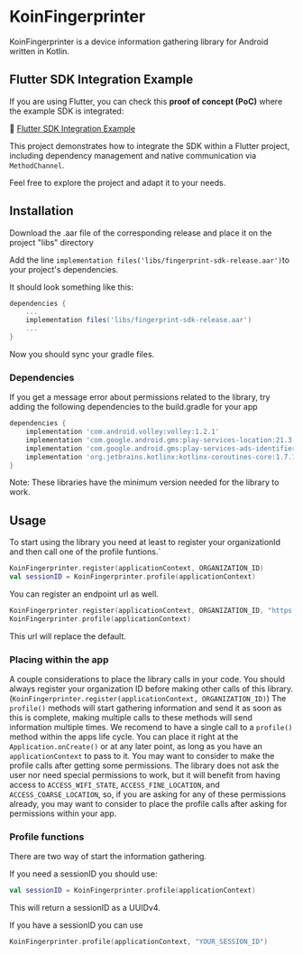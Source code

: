 # KoinFingerprinter

KoinFingerprinter is a device information gathering library for Android written in Kotlin.

## Flutter SDK Integration Example

If you are using Flutter, you can check this **proof of concept (PoC)** where the example SDK is integrated:

🔗 [Flutter SDK Integration Example](https://github.com/koinlatam/android-sdk/tree/main/test_flutter)

This project demonstrates how to integrate the SDK within a Flutter project, including dependency management and native communication via `MethodChannel`.

Feel free to explore the project and adapt it to your needs.

## Installation

Download the .aar file of the corresponding release and place it on the project "libs" directory

Add the line `implementation files('libs/fingerprint-sdk-release.aar')`to your project's dependencies.

It should look something like this:

```gradle
dependencies {
    ...
    implementation files('libs/fingerprint-sdk-release.aar')
    ...
}
```

Now you should sync your gradle files.

### Dependencies

If you get a message error about permissions related to the library, try adding the following dependencies to the build.gradle for your app

```gradle
dependencies {
    implementation 'com.android.volley:volley:1.2.1'
    implementation 'com.google.android.gms:play-services-location:21.3.0'
    implementation 'com.google.android.gms:play-services-ads-identifier:18.2.0'
    implementation 'org.jetbrains.kotlinx:kotlinx-coroutines-core:1.7.1'
}
```

Note: These libraries have the minimum version needed for the library to work.


## Usage

To start using the library you need at least to register your organizationId and then call one of the profile funtions.`

```kotlin
KoinFingerprinter.register(applicationContext, ORGANIZATION_ID)
val sessionID = KoinFingerprinter.profile(applicationContext)
```

You can register an endpoint url as well.
```kotlin
KoinFingerprinter.register(applicationContext, ORGANIZATION_ID, "https://api-sandbox.koin.com.br/fingerprint/session/mobile")
KoinFingerprinter.profile(applicationContext)
```
This url will replace the default.

### Placing within the app

A couple considerations to place the library calls in your code.
You should always register your organization ID before making other calls of this library. (`KoinFingerprinter.register(applicationContext, ORGANIZATION_ID)`)
The `profile()` methods will start gathering information and send it as soon as this is complete, making multiple calls to these methods will send information multiple times. 
We recomend to have a single call to a `profile()` method within the apps life cycle.
You can place it right at the `Application.onCreate()` or at any later point, as long as you have an `applicationContext` to pass to it.
You may want to consider to make the profile calls after getting some permissions.
The library does not ask the user nor need special permissions to work, but it will benefit from having access to 
`ACCESS_WIFI_STATE`, `ACCESS_FINE_LOCATION`, and `ACCESS_COARSE_LOCATION`, so, if you are asking for any of these permissions already, you may want to consider to place the profile calls after asking for permissions within your app.

### Profile functions

There are two way of start the information gathering.

If you need a sessionID you should use:

```kotlin
val sessionID = KoinFingerprinter.profile(applicationContext)
```

This will return a sessionID as a UUIDv4.

If you have a sessionID you can use 
```kotlin
KoinFingerprinter.profile(applicationContext, "YOUR_SESSION_ID")
```


